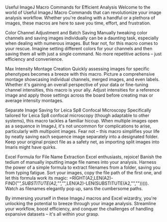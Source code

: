 Useful ImageJ Macro Commands for Efficient Analysis
Welcome to the world of Useful ImageJ Macro Commands that can revolutionize your image analysis workflow. Whether you're dealing with a handful or a plethora of images, these macros are here to save you time, effort, and frustration.

Color Channel Adjustment and Batch Saving
Manually tweaking color channels and saving images individually can be a daunting task, especially when dealing with numerous images. But fear not, for this macro comes to your rescue. Imagine setting different colors for your channels and then saving them all with just a single command. No more repetitive actions – just efficiency and convenience.

Max Intensity Montage Creation
Quickly assessing images for specific phenotypes becomes a breeze with this macro. Picture a comprehensive montage showcasing individual channels, merged images, and even labels. Whether it's gaining an overall perspective of your data or fine-tuning channel intensities, this macro is your ally. Adjust intensities for a reference image and apply those settings across the board before creating max or average intensity montages.

Separate Image Saving for Leica Sp8 Confocal Microscopy
Specifically tailored for Leica Sp8 confocal microscopy (though adaptable to other systems), this macro tackles a familiar hiccup. When multiple images open as a sequence in ImageJ, it's not uncommon for complications to arise, particularly with multipoint images. Fear not – this macro simplifies your life by neatly saving each sequence image separately into a designated folder. Keep your original project file as a safety net, as importing split images into Imaris might have quirks.

Excel Formula for File Name Extraction
Excel enthusiasts, rejoice! Banish the tedium of manually inputting image file names into your analysis. Harness the power of a simple formula to extract filenames from a folder, saving you from typing fatigue. Sort your images, copy the file path of the first one, and let this formula work its magic: =RIGHT(A2,LEN(A2)-FIND("*",SUBSTITUTE(A2,"\","*",LEN(A2)-LEN(SUBSTITUTE(A2,"\",""))))). Watch as filenames elegantly pop up, sans the cumbersome paths.

By immersing yourself in these ImageJ macros and Excel wizardry, you're unlocking the potential to breeze through your image analysis. Streamline your workflow, boost efficiency, and conquer the challenges of handling expansive datasets – it's all within your grasp.
